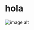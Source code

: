 # hola
![image alt](![image](https://github.com/user-attachments/assets/21c08bab-8ada-4dc4-9a90-1bfefd9d4618)
)
